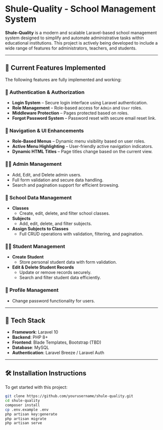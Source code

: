 # Shule-Quality - School Management System

**Shule-Quality** is a modern and scalable Laravel-based school management system designed to simplify and automate administrative tasks within educational institutions. This project is actively being developed to include a wide range of features for administrators, teachers, and students.

---

## 🚀 Current Features Implemented

The following features are fully implemented and working:

### 🔐 Authentication & Authorization
- **Login System** – Secure login interface using Laravel authentication.
- **Role Management** – Role-based access for `Admin` and `User` roles.
- **Middleware Protection** – Pages protected based on roles.
- **Forgot Password System** – Password reset with secure email reset link.

### 🧭 Navigation & UI Enhancements
- **Role-Based Menus** – Dynamic menu visibility based on user roles.
- **Active Menu Highlighting** – User-friendly active navigation indicators.
- **Dynamic HTML Titles** – Page titles change based on the current view.

### 👨‍🏫 Admin Management
- Add, Edit, and Delete admin users.
- Full form validation and secure data handling.
- Search and pagination support for efficient browsing.

### 🏫 School Data Management
- **Classes**
  - Create, edit, delete, and filter school classes.
- **Subjects**
  - Add, edit, delete, and filter subjects.
- **Assign Subjects to Classes**
  - Full CRUD operations with validation, filtering, and pagination.

### 👨‍🎓 Student Management
- **Create Student**
  - Store personal student data with form validation.
- **Edit & Delete Student Records**
  - Update or remove records securely.
  - Search and filter student data efficiently.

### 🔐 Profile Management
- Change password functionality for users.

---

## 🧩 Tech Stack

- **Framework**: Laravel 10
- **Backend**: PHP 8+
- **Frontend**: Blade Templates, Bootstrap (TBD)
- **Database**: MySQL
- **Authentication**: Laravel Breeze / Laravel Auth

---

## 🛠️ Installation Instructions

To get started with this project:

```bash
git clone https://github.com/yourusername/shule-quality.git
cd shule-quality
composer install
cp .env.example .env
php artisan key:generate
php artisan migrate
php artisan serve
